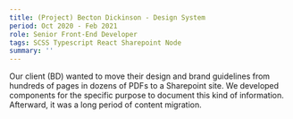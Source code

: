 ```yaml
---
title: (Project) Becton Dickinson - Design System
period: Oct 2020 - Feb 2021
role: Senior Front-End Developer
tags: SCSS Typescript React Sharepoint Node
summary: ''
---
```

Our client (BD) wanted to move their design and brand guidelines from hundreds of pages in dozens of PDFs to a Sharepoint site. We developed components for the specific purpose to document this kind of information. Afterward, it was a long period of content migration.